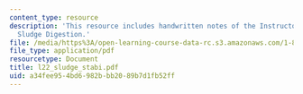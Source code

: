 ```yaml
---
content_type: resource
description: 'This resource includes handwritten notes of the Instructor on the topic:
  Sludge Digestion.'
file: /media/https%3A/open-learning-course-data-rc.s3.amazonaws.com/1-85-water-and-wastewater-treatment-engineering-spring-2006/a34fee954bd6982bbb2089b7d1fb52ff_l22_sludge_stabi.pdf
file_type: application/pdf
resourcetype: Document
title: l22_sludge_stabi.pdf
uid: a34fee95-4bd6-982b-bb20-89b7d1fb52ff
---
```

